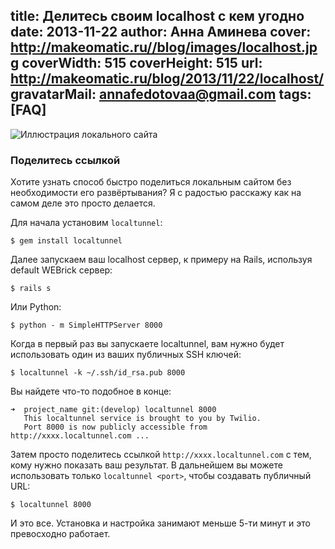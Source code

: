 title: Делитесь своим localhost с кем угодно
date: 2013-11-22
author: Анна Аминева
cover: http://makeomatic.ru//blog/images/localhost.jpg
coverWidth: 515
coverHeight: 515
url: http://makeomatic.ru/blog/2013/11/22/localhost/
gravatarMail: annafedotovaa@gmail.com
tags: [FAQ]
---

![Иллюстрация локального сайта](/blog/images/localhost.jpg)

### Поделитесь ссылкой

Хотите узнать способ быстро поделиться локальным сайтом без необходимости его развёртывания?
Я с радостью расскажу как на самом деле это просто делается.

Для начала установим `localtunnel`:

`$ gem install localtunnel`

<!-- more -->

Далее запускаем ваш localhost сервер, к примеру на Rails, используя default WEBrick сервер:

`$ rails s`

Или Python:

`$ python - m SimpleHTTPServer 8000`

Когда в первый раз вы запускаете localtunnel, вам нужно будет использовать один из ваших публичных SSH ключей:

`$ localtunnel -k ~/.ssh/id_rsa.pub 8000`


Вы найдете что-то подобное в конце:
```
➜  project_name git:(develop) localtunnel 8000
   This localtunnel service is brought to you by Twilio.
   Port 8000 is now publicly accessible from http://xxxx.localtunnel.com ...
```

Затем просто поделитесь ссылкой `http://xxxx.localtunnel.com` с тем, кому нужно показать ваш результат.
В дальнейшем вы можете использовать только `localtunnel <port>`, чтобы создавать публичный URL:

`$ localtunnel 8000`

И это все. 
Установка и настройка занимают меньше 5-ти минут и это превосходно работает.
